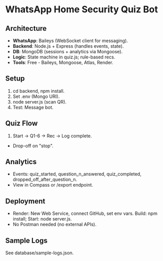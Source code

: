 # WhatsApp Home Security Quiz Bot

## Architecture
- **WhatsApp**: Baileys (WebSocket client for messaging).
- **Backend**: Node.js + Express (handles events, state).
- **DB**: MongoDB (sessions + analytics via Mongoose).
- **Logic**: State machine in quiz.js; rule-based recs.
- **Tools**: Free - Baileys, Mongoose, Atlas, Render.

## Setup
1. cd backend, npm install.
2. Set .env (Mongo URI).
3. node server.js (scan QR).
4. Test: Message bot.

## Quiz Flow
1. Start -> Q1-6 -> Rec -> Log complete.
- Drop-off on "stop".

## Analytics
- Events: quiz_started, question_n_answered, quiz_completed, dropped_off_after_question_n.
- View in Compass or /export endpoint.

## Deployment
- Render: New Web Service, connect GitHub, set env vars. Build: npm install; Start: node server.js.
- No Postman needed (no external APIs).

## Sample Logs
See database/sample-logs.json.
